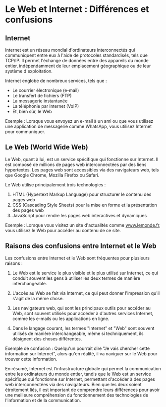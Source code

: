 # Le Web et Internet : Différences et confusions

## Internet

Internet est un réseau mondial d'ordinateurs interconnectés qui communiquent entre eux à l'aide de protocoles standardisés, tels que TCP/IP. Il permet l'échange de données entre des appareils du monde entier, indépendamment de leur emplacement géographique ou de leur système d'exploitation.

Internet englobe de nombreux services, tels que :

- Le courrier électronique (e-mail)
- Le transfert de fichiers (FTP)
- La messagerie instantanée
- La téléphonie par Internet (VoIP)
- Et, bien sûr, le Web

Exemple : Lorsque vous envoyez un e-mail à un ami ou que vous utilisez une application de messagerie comme WhatsApp, vous utilisez Internet pour communiquer.

## Le Web (World Wide Web)

Le Web, quant à lui, est un service spécifique qui fonctionne sur Internet. Il est composé de millions de pages web interconnectées par des liens hypertextes. Les pages web sont accessibles via des navigateurs web, tels que Google Chrome, Mozilla Firefox ou Safari.

Le Web utilise principalement trois technologies :

1. HTML (Hypertext Markup Language) pour structurer le contenu des pages web
2. CSS (Cascading Style Sheets) pour la mise en forme et la présentation des pages web
3. JavaScript pour rendre les pages web interactives et dynamiques

Exemple : Lorsque vous visitez un site d'actualités comme www.lemonde.fr, vous utilisez le Web pour accéder au contenu de ce site.

## Raisons des confusions entre Internet et le Web

Les confusions entre Internet et le Web sont fréquentes pour plusieurs raisons :

1. Le Web est le service le plus visible et le plus utilisé sur Internet, ce qui conduit souvent les gens à utiliser les deux termes de manière interchangeable.

2. L'accès au Web se fait via Internet, ce qui peut donner l'impression qu'il s'agit de la même chose.

3. Les navigateurs web, qui sont les principaux outils pour accéder au Web, sont souvent utilisés pour accéder à d'autres services Internet, comme les e-mails ou les applications en ligne.

4. Dans le langage courant, les termes "Internet" et "Web" sont souvent utilisés de manière interchangeable, même si techniquement, ils désignent des choses différentes.

Exemple de confusion : Quelqu'un pourrait dire "Je vais chercher cette information sur Internet", alors qu'en réalité, il va naviguer sur le Web pour trouver cette information.

En résumé, Internet est l'infrastructure globale qui permet la communication entre les ordinateurs du monde entier, tandis que le Web est un service spécifique qui fonctionne sur Internet, permettant d'accéder à des pages web interconnectées via des navigateurs. Bien que les deux soient étroitement liés, il est important de comprendre leurs différences pour avoir une meilleure compréhension du fonctionnement des technologies de l'information et de la communication.